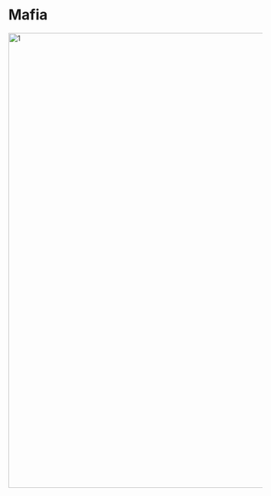 # Mafia

<img width="901" alt="1" src="https://user-images.githubusercontent.com/95241900/193750137-9faeb465-6465-4566-9519-c7222fae017a.png">
